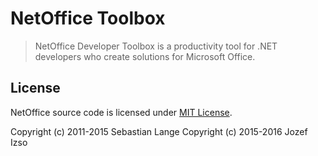 # NetOffice Toolbox

> NetOffice Developer Toolbox is a productivity tool for .NET developers who create solutions for Microsoft Office.


## License

NetOffice source code is licensed under [MIT License](LICENSE.txt).

Copyright (c) 2011-2015 Sebastian Lange
Copyright (c) 2015-2016 Jozef Izso